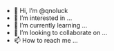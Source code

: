- 👋 Hi, I’m @qnoluck
- 👀 I’m interested in ...
- 🌱 I’m currently learning ...
- 💞️ I’m looking to collaborate on ...
- 📫 How to reach me ...

<!---
qnoluck/qnoluck is a ✨ special ✨ repository because its `README.md` (this file) appears on your GitHub profile.
You can click the Preview link to take a look at your changes.
--->
